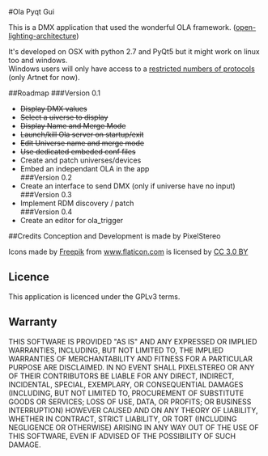 #Ola Pyqt Gui

This is a DMX application that used the wonderful OLA framework. ([open-lighting-architecture](https://www.openlighting.org/ola/))

It's developed on OSX with python 2.7 and PyQt5 but it might work on linux too and windows.    
Windows users will only have access to a [restricted numbers of protocols](https://www.openlighting.org/ola/) (only Artnet for now).    

##Roadmap
###Version 0.1
* ~~Display DMX values~~
* ~~Select a uiverse to display~~
* ~~Display Name and Merge Mode~~
* ~~Launch/kill Ola server on startup/exit~~
* ~~Edit Universe name and merge mode~~
* ~~Use dedicated embeded conf files~~
* Create and patch universes/devices
* Embed an independant OLA in the app    
###Version 0.2
* Create an interface to send DMX (only if universe have no input)    
###Version 0.3
* Implement RDM discovery / patch    
###Version 0.4
* Create an editor for ola_trigger

##Credits
Conception and Development is made by PixelStereo
<p>Icons made by <a href="http://www.freepik.com" title="Freepik">Freepik</a> from <a href="http://www.flaticon.com" title="Flaticon">www.flaticon.com</a> is licensed by <a href="http://creativecommons.org/licenses/by/3.0/" title="Creative Commons BY 3.0" target="_blank">CC 3.0 BY</a></p>

## Licence
This application is licenced under the GPLv3 terms.

## Warranty
THIS SOFTWARE IS PROVIDED "AS IS" AND ANY EXPRESSED OR IMPLIED WARRANTIES, INCLUDING, BUT NOT LIMITED TO, THE IMPLIED WARRANTIES OF MERCHANTABILITY AND FITNESS FOR A PARTICULAR PURPOSE ARE DISCLAIMED. IN NO EVENT SHALL PIXELSTEREO OR ANY OF THEIR CONTRIBUTORS BE LIABLE FOR ANY DIRECT, INDIRECT, INCIDENTAL, SPECIAL, EXEMPLARY, OR CONSEQUENTIAL DAMAGES (INCLUDING, BUT NOT LIMITED TO, PROCUREMENT OF SUBSTITUTE GOODS OR SERVICES; LOSS OF USE, DATA, OR PROFITS; OR BUSINESS INTERRUPTION) HOWEVER CAUSED AND ON ANY THEORY OF LIABILITY, WHETHER IN CONTRACT, STRICT LIABILITY, OR TORT (INCLUDING NEGLIGENCE OR OTHERWISE) ARISING IN ANY WAY OUT OF THE USE OF THIS SOFTWARE, EVEN IF ADVISED OF THE POSSIBILITY OF SUCH DAMAGE.
